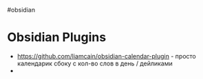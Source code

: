 #obsidian 

# Obsidian Plugins

- https://github.com/liamcain/obsidian-calendar-plugin - просто календарик сбоку с кол-во слов в день / дейликами
- 
